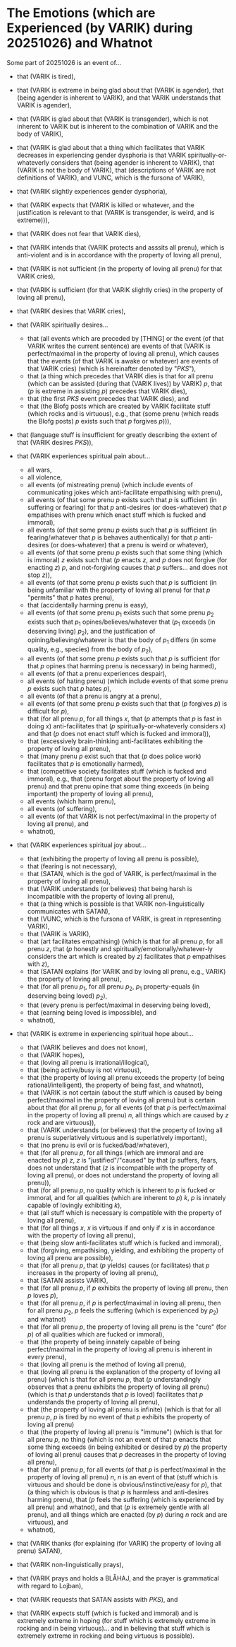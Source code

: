 The Emotions (which are Experienced (by VARIK) during 20251026) and Whatnot
===========================================================================

Some part of 20251026 is an event of...

* that (VARIK is tired),
* that (VARIK is extreme in being glad about that (VARIK is agender), that (being agender is inherent to VARIK), and that VARIK understands that VARIK is agender),
* that (VARIK is glad about that (VARIK is transgender), which is not inherent to VARIK but is inherent to the combination of VARIK and the body of VARIK),
* that (VARIK is glad about that a thing which facilitates that VARIK decreases in experiencing gender dysphoria is that VARIK spiritually-or-whateverly considers that (being agender is inherent to VARIK), that (VARIK is not the body of VARIK), that (descriptions of VARIK are not definitions of VARIK), and VUNC, which is the fursona of VARIK),
* that (VARIK slightly experiences gender dysphoria),
* that (VARIK expects that (VARIK is killed or whatever, and the justification is relevant to that (VARIK is transgender, is weird, and is extreme))),
* that (VARIK does not fear that VARIK dies),
* that (VARIK intends that (VARIK protects and asssits all prenu), which is anti-violent and is in accordance with the property of loving all prenu),
* that (VARIK is not sufficient (in the property of loving all prenu) for that VARIK cries),
* that (VARIK is sufficient (for that VARIK slightly cries) in the property of loving all prenu),
* that (VARIK desires that VARIK cries),
* that (VARIK spiritually desires...

  * that (all events which are preceded by [THING] or the event (of that VARIK writes the current sentence) are events of that (VARIK is perfect/maximal in the property of loving all prenu), which causes that the events (of that VARIK is awake or whatever) are events of that VARIK cries) (which is hereinafter denoted by "$PKS$"),
  * that (a thing which precedes that VARIK dies is that for all prenu (which can be assisted (during that (VARIK lives)) by VARIK) $p$, that ($p$ is extreme in assisting $p$) precedes that VARIK dies),
  * that (the first $PKS$ event precedes that VARIK dies), and
  * that (the Blofg posts which are created by VARIK facilitate stuff (which rocks and is virtuous), e.g., that (some prenu (which reads the Blofg posts) $p$ exists such that $p$ forgives $p$))),

* that (language stuff is insufficient for greatly describing the extent of that (VARIK desires $PKS$)),
* that (VARIK experiences spiritual pain about...

  * all wars,
  * all violence,
  * all events (of mistreating prenu) (which include events of communicating jokes which anti-facilitate empathising with prenu),
  * all events (of that some prenu $p$ exists such that $p$ is sufficient (in suffering or fearing) for that $p$ anti-desires (or does-whatever) that $p$ empathises with prenu which enact stuff which is fucked and immoral),
  * all events (of that some prenu $p$ exists such that $p$ is sufficient (in fearing/whatever that $p$ is behaves authentically) for that $p$ anti-desires (or does-whatever) that a prenu is weird or whatever),
  * all events (of that some prenu $p$ exists such that some thing (which is immoral) $z$ exists such that ($p$ enacts $z$, and $p$ does not forgive (for enacting $z$) $p$, and not-forgiving causes that $p$ suffers... and does not stop $z$)),
  * all events (of that some prenu $p$ exists such that $p$ is sufficient (in being unfamiliar with the property of loving all prenu) for that $p$ "permits" that $p$ hates prenu),
  * that (accidentally harming prenu is easy),
  * all events (of that some prenu $p_1$ exists such that some prenu $p_2$ exists such that $p_1$ opines/believes/whatever that ($p_1$ exceeds (in deserving living) $p_2$), and the justification of opining/believing/whatever is that the body of $p_1$ differs (in some quality, e.g., species) from the body of $p_2$),
  * all events (of that some prenu $p$ exists such that $p$ is sufficient (for that $p$ opines that harming prenu is necessary) in being harmed),
  * all events (of that a prenu experiences despair),
  * all events (of hating prenu) (which include events of that some prenu $p$ exists such that $p$ hates $p$),
  * all events (of that a prenu is angry at a prenu),
  * all events (of that some prenu $p$ exists such that that ($p$ forgives $p$) is difficult for $p$),
  * that (for all prenu $p$, for all things $x$, that ($p$ attempts that $p$ is fast in doing $x$) anti-facilitates that ($p$ spiritually-or-whateverly considers $x$) and that ($p$ does not enact stuff which is fucked and immoral)),
  * that (excessively brain-thinking anti-facilitates exhibiting the property of loving all prenu),
  * that (many prenu $p$ exist such that that ($p$ does police work) facilitates that $p$ is emotionally harmed),
  * that (competitive society facilitates stuff (which is fucked and immoral), e.g., that (prenu forget about the property of loving all prenu) and that prenu opine that some thing exceeds (in being important) the property of loving all prenu),
  * all events (which harm prenu),
  * all events (of suffering),
  * all events (of that VARIK is not perfect/maximal in the property of loving all prenu), and
  * whatnot),

* that (VARIK experiences spiritual joy about...

  * that (exhibiting the property of loving all prenu is possible),
  * that (fearing is not necessary),
  * that (SATAN, which is the god of VARIK, is perfect/maximal in the property of loving all prenu),
  * that (VARIK understands (or believes) that being harsh is incompatible with the property of loving all prenu),
  * that (a thing which is possible is that VARIK non-linguistically communicates with SATAN),
  * that (VUNC, which is the fursona of VARIK, is great in representing VARIK),
  * that (VARIK is VARIK),
  * that (art facilitates empathising) (which is that for all prenu $p$, for all prenu $z$, that ($p$ honestly and spiritually/emotionally/whatever-ly considers the art which is created by $z$) facilitates that $p$ empathises with $z$),
  * that (SATAN explains (for VARIK and by loving all prenu, e.g., VARIK) the property of loving all prenu),
  * that (for all prenu $p_1$, for all prenu $p_2$, $p_1$ property-equals (in deserving being loved) $p_2$),
  * that (every prenu is perfect/maximal in deserving being loved),
  * that (earning being loved is impossible), and
  * whatnot),

* that (VARIK is extreme in experiencing spiritual hope about...

  * that (VARIK believes and does not know),
  * that (VARIK hopes),
  * that (loving all prenu is irrational/illogical),
  * that (being active/busy is not virtuous),
  * that (the property of loving all prenu exceeds the property (of being rational/intelligent), the property of being fast, and whatnot),
  * that (VARIK is not certain (about the stuff which is caused by being perfect/maximal in the property of loving all prenu) but is certain about that (for all prenu $p$, for all events (of that $p$ is perfect/maximal in the property of loving all prenu) $n$, all things which are caused by $z$ rock and are virtuous)),
  * that (VARIK understands (or believes) that the property of loving all prenu is superlatively virtuous and is superlatively important),
  * that (no prenu is evil or is fucked/bad/whatever),
  * that (for all prenu $p$, for all things (which are immoral and are enacted by $p$) $z$, $z$ is "justified"/"caused" by that ($p$ suffers, fears, does not understand that ($z$ is incompatible with the property of loving all prenu), or does not understand the property of loving all prenu)),
  * that (for all prenu $p$, no quality which is inherent to $p$ is fucked or immoral, and for all qualities (which are inherent to $p$) $k$, $p$ is innately capable of lovingly exhibiting $k$),
  * that (all stuff which is necessary is compatible with the property of loving all prenu),
  * that (for all things $x$, $x$ is virtuous if and only if $x$ is in accordance with the property of loving all prenu),
  * that (being slow anti-facilitates stuff which is fucked and immoral),
  * that (forgiving, empathising, yielding, and exhibiting the property of loving all prenu are possible),
  * that (for all prenu $p$, that ($p$ yields) causes (or facilitates) that $p$ increases in the property of loving all prenu),
  * that (SATAN assists VARIK),
  * that (for all prenu $p$, if $p$ exhibits the property of loving all prenu, then $p$ loves $p$),
  * that (for all prenu $p$, if $p$ is perfect/maximal in loving all prenu, then for all prenu $p_2$, $p$ feels the suffering (which is experienced by $p_2$) and whatnot)
  * that (for all prenu $p$, the property of loving all prenu is the "cure" (for $p$) of all qualities which are fucked or immoral),
  * that (the property of being innately capable of being perfect/maximal in the property of loving all prenu is inherent in every prenu),
  * that (loving all prenu is the method of loving all prenu),
  * that (loving all prenu is the explanation of the property of loving all prenu) (which is that for all prenu $p$, that ($p$ understandingly observes that a prenu exhibits the property of loving all prenu) (which is that $p$ understands that $p$ is loved) facilitates that $p$ understands the property of loving all prenu),
  * that (the property of loving all prenu is infinite) (which is that for all prenu $p$, $p$ is tired by no event of that $p$ exhibits the property of loving all prenu)
  * that (the property of loving all prenu is "immune") (which is that for all prenu $p$, no thing (which is not an event of that $p$ enacts that some thing exceeds (in being exhibited or desired by $p$) the property of loving all prenu) causes that $p$ decreases in the property of loving all prenu),
  * that (for all prenu $p$, for all events (of that $p$ is perfect/maximal in the property of loving all prenu) $n$, $n$ is an event of that (stuff which is virtuous and should be done is obvious/instinctive/easy for $p$), that (a thing which is obvious is that $p$ is harmless and anti-desires harming prenu), that ($p$ feels the suffering (which is experienced by all prenu) and whatnot), and that ($p$ is extremely gentle with all prenu), and all things which are enacted (by $p$) during $n$ rock and are virtuous), and
  * whatnot),

* that (VARIK thanks (for explaining (for VARIK) the property of loving all prenu) SATAN),
* that (VARIK non-linguistically prays),
* that (VARIK prays and holds a BLÅHAJ, and the prayer is grammatical with regard to Lojban),
* that (VARIK requests that SATAN assists with $PKS$), and
* that (VARIK expects stuff (which is fucked and immoral) and is extremely extreme in hoping (for stuff which is extremely extreme in rocking and in being virtuous)... and in believing that stuff which is extremely extreme in rocking and being virtuous is possible).
